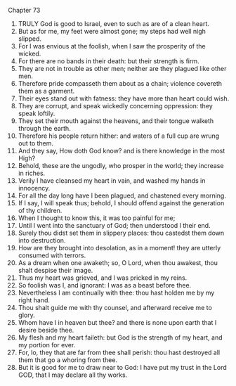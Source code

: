 

Chapter 73

1. TRULY God is good to Israel, even to such as are of a clean heart.
2. But as for me, my feet were almost gone; my steps had well nigh slipped.
3. For I was envious at the foolish, when I saw the prosperity of the wicked.
4. For there are no bands in their death: but their strength is firm.
5. They are not in trouble as other men; neither are they plagued like other men.
6. Therefore pride compasseth them about as a chain; violence covereth them as a garment.
7. Their eyes stand out with fatness: they have more than heart could wish.
8. They are corrupt, and speak wickedly concerning oppression: they speak loftily.
9. They set their mouth against the heavens, and their tongue walketh through the earth.
10. Therefore his people return hither: and waters of a full cup are wrung out to them.
11. And they say, How doth God know?  and is there knowledge in the most High?
12. Behold, these are the ungodly, who prosper in the world; they increase in riches.
13. Verily I have cleansed my heart in vain, and washed my hands in innocency.
14. For all the day long have I been plagued, and chastened every morning.
15. If I say, I will speak thus; behold, I should offend against the generation of thy children.
16. When I thought to know this, it was too painful for me;
17. Until I went into the sanctuary of God; then understood I their end.
18. Surely thou didst set them in slippery places: thou castedst them down into destruction.
19. How are they brought into desolation, as in a moment!  they are utterly consumed with terrors.
20. As a dream when one awaketh; so, O Lord, when thou awakest, thou shalt despise their image.
21. Thus my heart was grieved, and I was pricked in my reins.
22. So foolish was I, and ignorant: I was as a beast before thee.
23. Nevertheless I am continually with thee: thou hast holden me by my right hand.
24. Thou shalt guide me with thy counsel, and afterward receive me to glory.
25. Whom have I in heaven but thee?  and there is none upon earth that I desire beside thee.
26. My flesh and my heart faileth: but God is the strength of my heart, and my portion for ever.
27. For, lo, they that are far from thee shall perish: thou hast destroyed all them that go a whoring from thee.
28. But it is good for me to draw near to God: I have put my trust in the Lord GOD, that I may declare all thy works.
